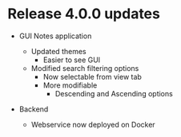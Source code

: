 # Release 4.0.0 updates #

* GUI Notes application
    * Updated themes
        * Easier to see GUI
    * Modified search filtering options
        * Now selectable from view tab
        * More modifiable
          * Descending and Ascending options

* Backend
    * Webservice now deployed on Docker